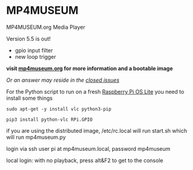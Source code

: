 # MP4MUSEUM
MP4MUSEUM.org Media Player

Version 5.5 is out! 

- gpio input filter
- new loop trigger


__visit [mp4museum.org](http://mp4museum.org) for more information and a bootable image__ 

_Or an answer may reside in the [closed issues](https://github.com/JuliusCode/MP4MUSEUM/issues?q=is%3Aissue+is%3Aclosed)_



For the Python script to run on a fresh [Raspberry Pi OS Lite](https://www.raspberrypi.com/software/operating-systems/) you need to install some things

`sudo apt-get -y install vlc python3-pip`

`pip3 install python-vlc RPi.GPIO`

if you are using the distributed image, /etc/rc.local will run start.sh which will run mp4museum.py

login via ssh user pi at mp4museum.local, password mp4museum

local login: with no playback, press alt&F2 to get to the console
